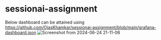 # sessionai-assignment

Below dashboard can be attained using https://github.com/OjasKhamkar/sessionai-assignment/blob/main/grafana-dashboard.json 
![Screenshot from 2024-06-24 21-11-06](https://github.com/OjasKhamkar/sessionai-assignment/assets/58805468/de9f7463-392c-4ae1-a635-5d6d450d246b)
